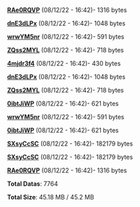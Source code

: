 [**RAe0RQVP**](/data/RAe0RQVP.txt) (08/12/22 - 16:42)- 1316 bytes

[**dnE3dLPx**](/data/dnE3dLPx.txt) (08/12/22 - 16:42)- 1048 bytes

[**wrwYM5nr**](/data/wrwYM5nr.txt) (08/12/22 - 16:42)- 591 bytes

[**ZQss2MYL**](/data/ZQss2MYL.txt) (08/12/22 - 16:42)- 718 bytes

[**4mjdr3f4**](/data/4mjdr3f4.txt) (08/12/22 - 16:42)- 430 bytes

[**dnE3dLPx**](/data/dnE3dLPx.txt) (08/12/22 - 16:42)- 1048 bytes

[**ZQss2MYL**](/data/ZQss2MYL.txt) (08/12/22 - 16:42)- 718 bytes

[**0ibtJiWP**](/data/0ibtJiWP.txt) (08/12/22 - 16:42)- 621 bytes

[**wrwYM5nr**](/data/wrwYM5nr.txt) (08/12/22 - 16:42)- 591 bytes

[**0ibtJiWP**](/data/0ibtJiWP.txt) (08/12/22 - 16:42)- 621 bytes

[**SXsyCcSC**](/data/SXsyCcSC.txt) (08/12/22 - 16:42)- 182179 bytes

[**SXsyCcSC**](/data/SXsyCcSC.txt) (08/12/22 - 16:42)- 182179 bytes

[**RAe0RQVP**](/data/RAe0RQVP.txt) (08/12/22 - 16:42)- 1316 bytes

**Total Datas**: 7764

**Total Size**: 45.18 MB / 45.2 MB